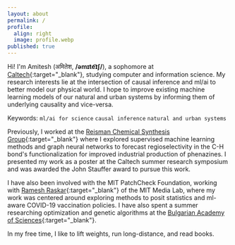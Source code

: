 ```yaml
---
layout: about
permalink: /
profile:
  align: right
  image: profile.webp
published: true
---
```


Hi! I'm Amitesh (अमितेश, **/əmɪte͡ɪʃ/**), a sophomore at [Caltech](https://caltech.edu){:target="_blank"}, studying computer and information science. My research interests lie at the intersection of causal inference and ml/ai to better model our physical world. I hope to improve existing machine learning models of our natural and urban systems by informing them of underlying causality and vice-versa. 

Keywords: `ml/ai for science` `causal inference` `natural and urban systems`

Previously, I worked at the [Reisman Chemical Synthesis Group](https://cce.caltech.edu/people/sarah-e-reisman){:target="_blank"} where I explored supervised machine learning methods and graph neural networks to forecast regioselectivity in the C-H bond's functionalization for improved industrial production of phenazines. I presented my work as a poster at the Caltech summer research symposium and was awarded the John Stauffer award to pursue this work. 

I have also been involved with the MIT PatchCheck Foundation, working with [Ramesh Raskar](https://www.media.mit.edu/people/raskar/overview/){:target="_blank"} of the MIT Media Lab, where my work was centered around exploring methods to posit statistics and ml-aware COVID-19 vaccination policies. I have also spent a summer researching optimization and genetic algorithms at the [Bulgarian Academy of Sciences](https://www.proceedings.bas.bg/index.php/cr){:target="_blank"}.

In my free time, I like to lift weights, run long-distance, and read books. 
